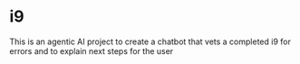 # i9
This is an agentic AI project to create a chatbot that vets a completed i9 for errors and to explain next steps for the user
